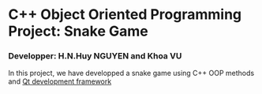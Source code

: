 # C++ Object Oriented Programming Project: Snake Game
### Developper: H.N.Huy NGUYEN and Khoa VU

In this project, we have developped a snake game using C++ OOP methods and [Qt development framework](https://doc.qt.io/)

